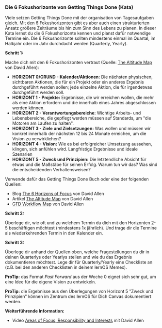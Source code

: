 ### Die 6 Fokushorizonte von Getting Things Done (Kata)

Viele setzen Getting Things Done mit der organisation von Tagesaufgaben gleich. Mit den 6 Fokushorizonten gibt es aber auch einen strukturierten Ansatz größere Zeiträume bis hin zum Sinn des Lebens zu planen. In dieser Kata lernst du die 6 Fokushorizonte kennen und planst dafür notwendige Termine ein. Die 6 Fokushorizonte sollten mindestens einmal im Quartal, im Halbjahr oder im Jahr durchdacht werden (Quarterly, Yearly).



**Schritt 1:**

Mache dich mit den 6 Fokushorizonten vertraut (Quelle: [The Altitude Map](https://gettingthingsdone.com/wp-content/uploads/2014/10/2016-Levels-of-Your-Work.pdf) von David Allen):

- **HORIZONT 0/GRUND - Kalender/Aktionen:** Die nächsten physischen, sichtbaren Aktionen, die für ein Projekt oder ein anderes Ergebnis durchgeführt werden sollen; jede einzelne Aktion, die für irgendetwas durchgeführt werden soll.
- **HORIZONT 1 - Projekte:** Ergebnisse, die wir erreichen wollen, die mehr als eine Aktion erfordern und die innerhalb eines Jahres abgeschlossen werden können.
- **HORIZONT 2 - Verantwortungsbereiche:** Wichtige Arbeits- und Lebensbereiche, die gepflegt werden müssen 
  auf Standards, um "die Motoren am Laufen zu halten".
- **HORIZONT 3 - Ziele und Zielsetzungen:** Was wollen und müssen wir konkret innerhalb der nächsten 12 bis 24 Monate erreichen, um die Vision zu verwirklichen?
- **HORIZONT 4 - Vision:** Wie es bei erfolgreicher Umsetzung aussehen, klingen, sich anfühlen wird. Langfristige Ergebnisse und ideale Szenarien
- **HORIZONT 5 - Zweck und Prinzipien:** Die letztendliche Absicht für etwas und die Maßstäbe für seinen Erfolg. Warum tun wir das? Was sind die entscheidenden Verhaltensweisen?

Verwende dafür das Getting Things Done Buch oder eine der folgenden Quellen:

- Blog [The 6 Horizons of Focus](https://gettingthingsdone.com/2011/01/the-6-horizons-of-focus) von David Allen
- Artikel [The Altitude Map](https://gettingthingsdone.com/wp-content/uploads/2014/10/2016-Levels-of-Your-Work.pdf) von David Allen
- [GTD Workflow Map](https://i.redd.it/e8j47hceq4l41.jpg) von David Allen



**Schritt 2:**

Überlege dir, wie oft und zu welchem Termin du dich mit den Horizonten 2-5 beschäftigen möchtest (mindestens 1x jährlich). Und trage dir die Termine als wiederkehrenden Termin in den Kalender ein.



**Schritt 3:**

Überlege dir anhand der Quellen oben, welche Fragestellungen du dir in deinen Quarterlys oder Yearlys stellen und wie du das Ergebnis dokumentieren möchtest. Lege dir für Quarterly/Yearly eine Checkliste an (z.B. bei den anderen Checklisten in deinem lernOS Memex).

**ProTip:** das Format *Past Forward* aus der Woche 0 eignet sich sehr gut, um eine Idee für die eigene Vision zu entwickeln.

**ProTip:** die Ergebnisse aus den Überlegungen von Horizont 5 "Zweck und Prinzipien" können im Zentrum des lernOS für Dich Canvas dokumentiert werden.



**Weiterführende Information:**

* Video [Areas of Focus, Responsibility and Interests](https://www.youtube.com/watch?v=k18K_8T_eHU) mit David Allen
